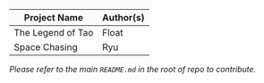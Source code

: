 |Project Name|Author(s)|
|---|---|
|The Legend of Tao|Float|
|Space Chasing|Ryu|

*Please refer to the main `README.md` in the root of repo to contribute.*